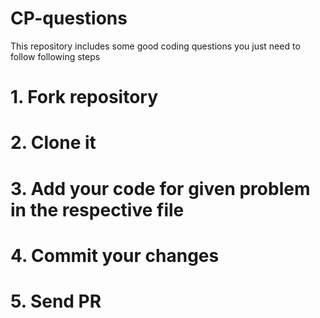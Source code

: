 # CP-questions
This repository includes some good coding questions 
you just need to follow following steps
# 1. Fork repository
# 2. Clone it
# 3. Add your code for given problem in the respective file
# 4. Commit your changes
# 5. Send PR
